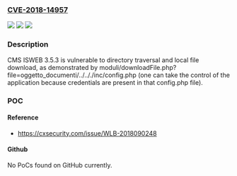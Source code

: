 ### [CVE-2018-14957](https://cve.mitre.org/cgi-bin/cvename.cgi?name=CVE-2018-14957)
![](https://img.shields.io/static/v1?label=Product&message=n%2Fa&color=blue)
![](https://img.shields.io/static/v1?label=Version&message=n%2Fa&color=blue)
![](https://img.shields.io/static/v1?label=Vulnerability&message=n%2Fa&color=brighgreen)

### Description

CMS ISWEB 3.5.3 is vulnerable to directory traversal and local file download, as demonstrated by moduli/downloadFile.php?file=oggetto_documenti/../.././inc/config.php (one can take the control of the application because credentials are present in that config.php file).

### POC

#### Reference
- https://cxsecurity.com/issue/WLB-2018090248

#### Github
No PoCs found on GitHub currently.

